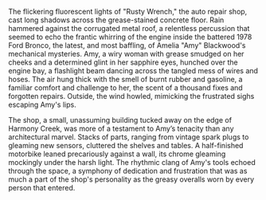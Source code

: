 The flickering fluorescent lights of "Rusty Wrench," the auto repair shop, cast long shadows across the grease-stained concrete floor.  Rain hammered against the corrugated metal roof, a relentless percussion that seemed to echo the frantic whirring of the engine inside the battered 1978 Ford Bronco, the latest, and most baffling, of Amelia "Amy" Blackwood's mechanical mysteries.  Amy, a wiry woman with grease smudged on her cheeks and a determined glint in her sapphire eyes, hunched over the engine bay, a flashlight beam dancing across the tangled mess of wires and hoses.  The air hung thick with the smell of burnt rubber and gasoline, a familiar comfort and challenge to her, the scent of a thousand fixes and forgotten repairs.  Outside, the wind howled, mimicking the frustrated sighs escaping Amy's lips.


The shop, a small, unassuming building tucked away on the edge of Harmony Creek, was more of a testament to Amy’s tenacity than any architectural marvel.  Stacks of parts, ranging from vintage spark plugs to gleaming new sensors, cluttered the shelves and tables.  A half-finished motorbike leaned precariously against a wall, its chrome gleaming mockingly under the harsh light.  The rhythmic clang of Amy's tools echoed through the space, a symphony of dedication and frustration that was as much a part of the shop's personality as the greasy overalls worn by every person that entered.
